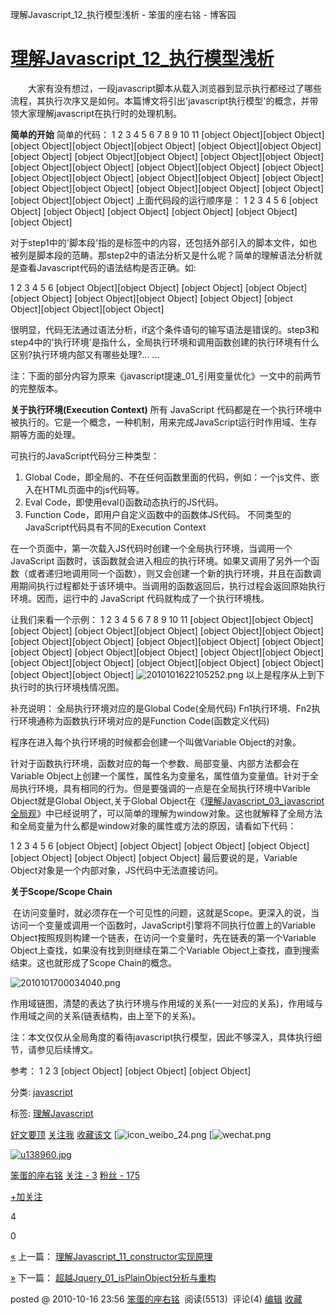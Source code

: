 理解Javascript_12_执行模型浅析 - 笨蛋的座右铭 - 博客园

# [理解Javascript_12_执行模型浅析](https://www.cnblogs.com/fool/archive/2010/10/16/1853326.html)

　　大家有没有想过，一段javascript脚本从载入浏览器到显示执行都经过了哪些流程，其执行次序又是如何。本篇博文将引出'javascript执行模型'的概念，并带领大家理解javascript在执行时的处理机制。

**简单的开始**
简单的代码：
1
2
3
4
5
6
7
8
9
10
11
[object Object][object Object]  [object Object][object Object][object Object]
[object Object][object Object]  [object Object]
[object Object][object Object]
[object Object][object Object]
[object Object][object Object]
[object Object][object Object]
[object Object][object Object][object Object]
[object Object][object Object]  [object Object]
[object Object][object Object]
[object Object][object Object]
[object Object][object Object][object Object]
上面代码段的运行顺序是：
1
2
3
4
5
6
[object Object]
[object Object]
[object Object]
[object Object]
[object Object]
[object Object]

对于step1中的'脚本段'指的是<script>... ...</script>标签中的内容，还包括外部引入的脚本文件，如<script src="xxx.js"></script>也被列是脚本段的范畴。那step2中的语法分析又是什么呢？简单的理解语法分析就是查看Javascript代码的语法结构是否正确。如:

1
2
3
4
5
6
[object Object][object Object]  [object Object]
[object Object]
[object Object]
[object Object][object Object]
[object Object]
[object Object][object Object][object Object]

很明显，代码无法通过语法分析，if这个条件语句的输写语法是错误的。step3和step4中的'执行环境'是指什么，全局执行环境和调用函数创建的执行环境有什么区别?执行环境内部又有哪些处理?... ...

注：下面的部分内容为原来《javascript提速_01_引用变量优化》一文中的前两节的完整版本。

**关于执行环境(Execution Context)**
所有 JavaScript 代码都是在一个执行环境中被执行的。它是一个概念，一种机制，用来完成JavaScript运行时作用域、生存期等方面的处理。

可执行的JavaScript代码分三种类型：
1. Global Code，即全局的、不在任何函数里面的代码，例如：一个js文件、嵌入在HTML页面中的js代码等。
2. Eval Code，即使用eval()函数动态执行的JS代码。
3. Function Code，即用户自定义函数中的函数体JS代码。
不同类型的JavaScript代码具有不同的Execution Context

在一个页面中，第一次载入JS代码时创建一个全局执行环境，当调用一个 JavaScript 函数时，该函数就会进入相应的执行环境。如果又调用了另外一个函数（或者递归地调用同一个函数），则又会创建一个新的执行环境，并且在函数调用期间执行过程都处于该环境中。当调用的函数返回后，执行过程会返回原始执行环境。因而，运行中的 JavaScript 代码就构成了一个执行环境栈。

让我们来看一个示例：
1
2
3
4
5
6
7
8
9
10
11
[object Object][object Object]  [object Object]
[object Object][object Object]
[object Object][object Object]
[object Object][object Object]
[object Object][object Object]
[object Object][object Object]
[object Object][object Object]
[object Object][object Object]
[object Object][object Object]
[object Object][object Object]
[object Object][object Object][object Object]
![2010101622105252.png](https://gitee.com/hjb2722404/tuchuang/raw/master/img/20201231120638.png)
以上是程序从上到下执行时的执行环境栈情况图。

补充说明：
全局执行环境对应的是Global Code(全局代码)
Fn1执行环境、Fn2执行环境通称为函数执行环境对应的是Function Code(函数定义代码)

程序在进入每个执行环境的时候都会创建一个叫做Variable Object的对象。

针对于函数执行环境，函数对应的每一个参数、局部变量、内部方法都会在Variable Object上创建一个属性，属性名为变量名，属性值为变量值。针对于全局执行环境，具有相同的行为。但是要强调的一点是在全局执行环境中Varible Object就是Global Object,关于Global Object在《[理解Javascript_03_javascript全局观](http://www.cnblogs.com/fool/archive/2010/10/08/1846078.html)》中已经说明了，可以简单的理解为window对象。这也就解释了全局方法和全局变量为什么都是window对象的属性或方法的原因，请看如下代码：

1
2
3
4
5
6
[object Object]
[object Object]
[object Object]
[object Object][object Object]
[object Object]
[object Object]
最后要说的是，Variable Object对象是一个内部对象，JS代码中无法直接访问。

**关于Scope/Scope Chain**

 在访问变量时，就必须存在一个可见性的问题，这就是Scope。更深入的说，当访问一个变量或调用一个函数时，JavaScript引擎将不同执行位置上的Variable Object按照规则构建一个链表，在访问一个变量时，先在链表的第一个Variable Object上查找，如果没有找到则继续在第二个Variable Object上查找，直到搜索结束。这也就形成了Scope Chain的概念。

![2010101700034040.png](https://gitee.com/hjb2722404/tuchuang/raw/master/img/20201231120641.png)

作用域链图，清楚的表达了执行环境与作用域的关系(一一对应的关系)，作用域与作用域之间的关系(链表结构，由上至下的关系)。

注：本文仅仅从全局角度的看待javascript执行模型，因此不够深入，具体执行细节，请参见后续博文。

参考：
1
2
3
[object Object]
[object Object]
[object Object]

分类: [javascript](https://www.cnblogs.com/fool/category/264215.html)

标签: [理解Javascript](https://www.cnblogs.com/fool/tag/%E7%90%86%E8%A7%A3Javascript/)

 [好文要顶](理解Javascript_12_执行模型浅析%20-%20笨蛋的座右铭%20-%20博客园.md#)  [关注我](理解Javascript_12_执行模型浅析%20-%20笨蛋的座右铭%20-%20博客园.md#)  [收藏该文](理解Javascript_12_执行模型浅析%20-%20笨蛋的座右铭%20-%20博客园.md#)  [![icon_weibo_24.png](理解Javascript_12_执行模型浅析%20-%20笨蛋的座右铭%20-%20博客园.md#)  [![wechat.png](理解Javascript_12_执行模型浅析%20-%20笨蛋的座右铭%20-%20博客园.md#)

 [![u138960.jpg](../_resources/2d8d26fec0f219c4f97382556221c3af.jpg)](https://home.cnblogs.com/u/fool/)

 [笨蛋的座右铭](https://home.cnblogs.com/u/fool/)
 [关注 - 3](https://home.cnblogs.com/u/fool/followees/)
 [粉丝 - 175](https://home.cnblogs.com/u/fool/followers/)

 [+加关注](理解Javascript_12_执行模型浅析%20-%20笨蛋的座右铭%20-%20博客园.md#)

 4

 0

 [«](https://www.cnblogs.com/fool/archive/2010/10/16/1853126.html) 上一篇： [理解Javascript_11_constructor实现原理](https://www.cnblogs.com/fool/archive/2010/10/16/1853126.html)

 [»](https://www.cnblogs.com/fool/archive/2010/10/17/1853813.html) 下一篇： [超越Jquery_01_isPlainObject分析与重构](https://www.cnblogs.com/fool/archive/2010/10/17/1853813.html)

posted @ 2010-10-16 23:56 [笨蛋的座右铭](https://www.cnblogs.com/fool/)  阅读(5513)  评论(4) [编辑](https://i.cnblogs.com/EditPosts.aspx?postid=1853326) [收藏](理解Javascript_12_执行模型浅析%20-%20笨蛋的座右铭%20-%20博客园.md#)